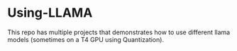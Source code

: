 # Using-LLAMA
This repo has multiple projects that demonstrates how to use different llama models (sometimes on a T4 GPU using Quantization).
